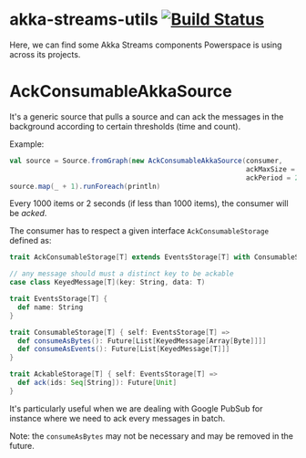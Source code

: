 # akka-streams-utils [![Build Status](https://travis-ci.org/Powerspace/akka-streams-utils.svg?branch=master)](https://travis-ci.org/Powerspace/akka-streams-utils)

Here, we can find some Akka Streams components Powerspace is using across its projects.

# AckConsumableAkkaSource

It's a generic source that pulls a source and can ack the messages in the background according to certain thresholds (time and count). 

Example:
```scala
val source = Source.fromGraph(new AckConsumableAkkaSource(consumer,
                                                          ackMaxSize = 1000,
                                                          ackPeriod = 2 seconds))
source.map(_ + 1).runForeach(println)
```

Every 1000 items or 2 seconds (if less than 1000 items), the consumer will be _acked_.

The consumer has to respect a given interface `AckConsumableStorage` defined as:

```scala
trait AckConsumableStorage[T] extends EventsStorage[T] with ConsumableStorage[T] with AckableStorage[T]

// any message should must a distinct key to be ackable
case class KeyedMessage[T](key: String, data: T)

trait EventsStorage[T] {
  def name: String
}

trait ConsumableStorage[T] { self: EventsStorage[T] =>
  def consumeAsBytes(): Future[List[KeyedMessage[Array[Byte]]]]
  def consumeAsEvents(): Future[List[KeyedMessage[T]]]
}

trait AckableStorage[T] { self: EventsStorage[T] =>
  def ack(ids: Seq[String]): Future[Unit]
}
```

It's particularly useful when we are dealing with Google PubSub for instance where we need to ack every messages in batch.

Note: the `consumeAsBytes` may not be necessary and may be removed in the future.

